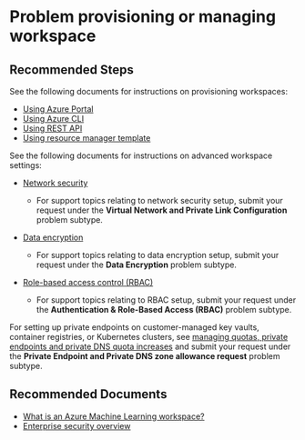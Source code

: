 <properties
  pagetitle="Problem provisioning or managing workspace"
  service="microsoft.machinelearning.workspace"
  resource="machinelearning"
  ms.author="johwu"
  selfhelptype="Generic"
  supporttopicids="32690836"
  resourcetags=""
  productpesids="16644"
  cloudenvironments="public,fairfax,mooncake,usnat,ussec"
  articleid="microsoft.machinelearning.workspace.manage"
  ownershipid="AzureML_AzureMachineLearningServices" />
# Problem provisioning or managing workspace

## **Recommended Steps**

See the following documents for instructions on provisioning workspaces:

* [Using Azure Portal](https://docs.microsoft.com/azure/machine-learning/how-to-manage-workspace)
* [Using Azure CLI](https://docs.microsoft.com/azure/machine-learning/how-to-manage-workspace-cli)
* [Using REST API](https://docs.microsoft.com/azure/machine-learning/how-to-manage-rest)
* [Using resource manager template](https://docs.microsoft.com/azure/machine-learning/how-to-create-workspace-template?tabs=azcli)

See the following documents for instructions on advanced workspace settings:

* [Network security](https://docs.microsoft.com/azure/machine-learning/how-to-network-security-overview) 
  - For support topics relating to network security setup, submit your request under the **Virtual Network and Private Link Configuration** problem subtype.

* [Data encryption](https://docs.microsoft.com/azure/machine-learning/concept-enterprise-security#data-encryption) 
  - For support topics relating to data encryption setup, submit your request under the **Data Encryption** problem subtype.

* [Role-based access control (RBAC)](https://docs.microsoft.com/azure/machine-learning/how-to-assign-roles)
  - For support topics relating to RBAC setup, submit your request under the **Authentication & Role-Based Access (RBAC)** problem subtype.

For setting up private endpoints on customer-managed key vaults, container registries, or Kubernetes clusters, see [managing quotas, private endpoints and private DNS quota increases](https://docs.microsoft.com/azure/machine-learning/how-to-manage-quotas#private-endpoint-and-private-dns-quota-increases) and submit your request under the **Private Endpoint and Private DNS zone allowance request** problem subtype.

## **Recommended Documents**

* [What is an Azure Machine Learning workspace?](https://docs.microsoft.com/azure/machine-learning/concept-workspace)
* [Enterprise security overview](https://docs.microsoft.com/azure/machine-learning/concept-enterprise-security)
